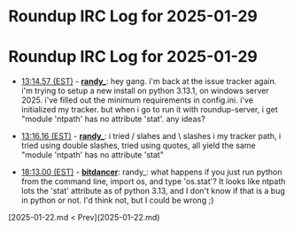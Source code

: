 # Roundup IRC Log for 2025-01-29 #
# Roundup IRC Log for 2025-01-29
* <a href="#13:14.57" id="13:14.57">13:14.57 (EST)</a> - __[randy_](https://github.com/randy_)__: hey gang. i'm back at the issue tracker again. i'm trying to setup a new install on python 3.13.1, on windows server 2025. i've filled out the minimum requirements in config.ini. i've initialized my tracker. but when i go to run it with roundup-server, i get "module 'ntpath' has no attribute 'stat'. any ideas?

* <a href="#13:16.16" id="13:16.16">13:16.16 (EST)</a> - __[randy_](https://github.com/randy_)__: i tried / slahes and \ slashes i my tracker path, i tried using double slashes, tried using quotes, all yield the same "module 'ntpath' has no attribute 'stat"

* <a href="#18:13.00" id="18:13.00">18:13.00 (EST)</a> - __[bitdancer](https://github.com/bitdancer)__: randy_: what happens if you just run python from the command line, import os, and type 'os.stat'?  It looks like ntpath lots the 'stat' attribute as of python 3.13, and I don't know if that is a bug in python or not.  I'd think not, but I could be wrong ;)

<div class="inpage-footer">
[2025-01-22.md < Prev](2025-01-22.md)
</div>
